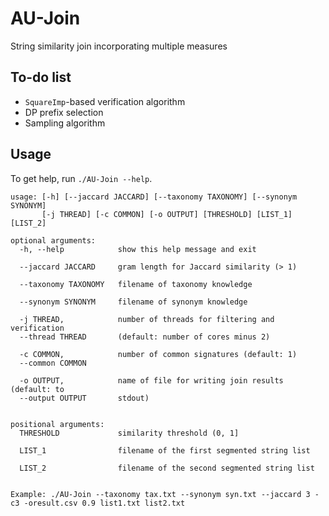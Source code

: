 # AU-Join
String similarity join incorporating multiple measures

## To-do list
* `SquareImp`-based verification algorithm
* DP prefix selection
* Sampling algorithm

## Usage

To get help, run `./AU-Join --help`.

```
usage: [-h] [--jaccard JACCARD] [--taxonomy TAXONOMY] [--synonym SYNONYM]
       [-j THREAD] [-c COMMON] [-o OUTPUT] [THRESHOLD] [LIST_1] [LIST_2]

optional arguments:
  -h, --help            show this help message and exit

  --jaccard JACCARD     gram length for Jaccard similarity (> 1)

  --taxonomy TAXONOMY   filename of taxonomy knowledge

  --synonym SYNONYM     filename of synonym knowledge

  -j THREAD,            number of threads for filtering and verification
  --thread THREAD       (default: number of cores minus 2)

  -c COMMON,            number of common signatures (default: 1)
  --common COMMON

  -o OUTPUT,            name of file for writing join results (default: to
  --output OUTPUT       stdout)


positional arguments:
  THRESHOLD             similarity threshold (0, 1]

  LIST_1                filename of the first segmented string list

  LIST_2                filename of the second segmented string list


Example: ./AU-Join --taxonomy tax.txt --synonym syn.txt --jaccard 3 -c3 -oresult.csv 0.9 list1.txt list2.txt
```
